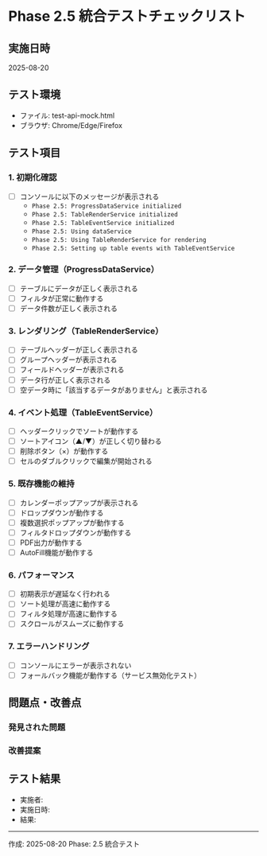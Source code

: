 # Phase 2.5 統合テストチェックリスト

## 実施日時
2025-08-20

## テスト環境
- ファイル: test-api-mock.html
- ブラウザ: Chrome/Edge/Firefox

## テスト項目

### 1. 初期化確認
- [ ] コンソールに以下のメッセージが表示される
  - `Phase 2.5: ProgressDataService initialized`
  - `Phase 2.5: TableRenderService initialized`
  - `Phase 2.5: TableEventService initialized`
  - `Phase 2.5: Using dataService`
  - `Phase 2.5: Using TableRenderService for rendering`
  - `Phase 2.5: Setting up table events with TableEventService`

### 2. データ管理（ProgressDataService）
- [ ] テーブルにデータが正しく表示される
- [ ] フィルタが正常に動作する
- [ ] データ件数が正しく表示される

### 3. レンダリング（TableRenderService）
- [ ] テーブルヘッダーが正しく表示される
- [ ] グループヘッダーが表示される
- [ ] フィールドヘッダーが表示される
- [ ] データ行が正しく表示される
- [ ] 空データ時に「該当するデータがありません」と表示される

### 4. イベント処理（TableEventService）
- [ ] ヘッダークリックでソートが動作する
- [ ] ソートアイコン（▲/▼）が正しく切り替わる
- [ ] 削除ボタン（×）が動作する
- [ ] セルのダブルクリックで編集が開始される

### 5. 既存機能の維持
- [ ] カレンダーポップアップが表示される
- [ ] ドロップダウンが動作する
- [ ] 複数選択ポップアップが動作する
- [ ] フィルタドロップダウンが動作する
- [ ] PDF出力が動作する
- [ ] AutoFill機能が動作する

### 6. パフォーマンス
- [ ] 初期表示が遅延なく行われる
- [ ] ソート処理が高速に動作する
- [ ] フィルタ処理が高速に動作する
- [ ] スクロールがスムーズに動作する

### 7. エラーハンドリング
- [ ] コンソールにエラーが表示されない
- [ ] フォールバック機能が動作する（サービス無効化テスト）

## 問題点・改善点

### 発見された問題


### 改善提案


## テスト結果
- 実施者: 
- 実施日時: 
- 結果: 

---
作成: 2025-08-20
Phase: 2.5 統合テスト